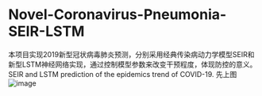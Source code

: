 # Novel-Coronavirus-Pneumonia-SEIR-LSTM
本项目实现2019新型冠状病毒肺炎预测，分别采用经典传染病动力学模型SEIR和新型LSTM神经网络实现，通过控制模型参数来改变干预程度，体现防控的意义。
SEIR and LSTM prediction of the epidemics trend of COVID-19.
先上图
![image](https://github.com/AndyYue1893/Novel-Coronavirus-Pneumonia-SEIR-LSTM/blob/master/SEIR.png)
